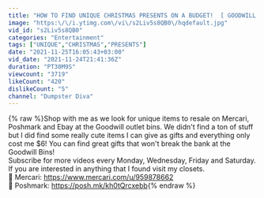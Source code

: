 ```yaml
---
title: "HOW TO FIND UNIQUE CHRISTMAS PRESENTS ON A BUDGET!  [ GOODWILL OUTLET shopping ]  #BINS #Recycle"
image: "https:\/\/i.ytimg.com\/vi\/s2Liv5s8QB0\/hqdefault.jpg"
vid_id: "s2Liv5s8QB0"
categories: "Entertainment"
tags: ["UNIQUE","CHRISTMAS","PRESENTS"]
date: "2021-11-25T16:05:43+03:00"
vid_date: "2021-11-24T21:41:36Z"
duration: "PT30M9S"
viewcount: "3719"
likeCount: "420"
dislikeCount: "5"
channel: "Dumpster Diva"
---
```

{% raw %}Shop with me as we look for unique items to resale on Mercari, Poshmark and Ebay at the Goodwill outlet bins. We didn't find a ton of stuff but I did find some really cute items I can give as gifts and everything only cost me $6!  You can find great gifts that won't break the bank at the Goodwill Bins!<br /> Subscribe for more videos every Monday, Wednesday, Friday and Saturday.  If you are interested in anything that I found visit my closets.<br />👔 Mercari:  <a rel="nofollow" target="blank" href="https://www.mercari.com/u/959878662">https://www.mercari.com/u/959878662</a><br />👕 Poshmark:  <a rel="nofollow" target="blank" href="https://posh.mk/kh0tQrcxebb">https://posh.mk/kh0tQrcxebb</a>{% endraw %}
